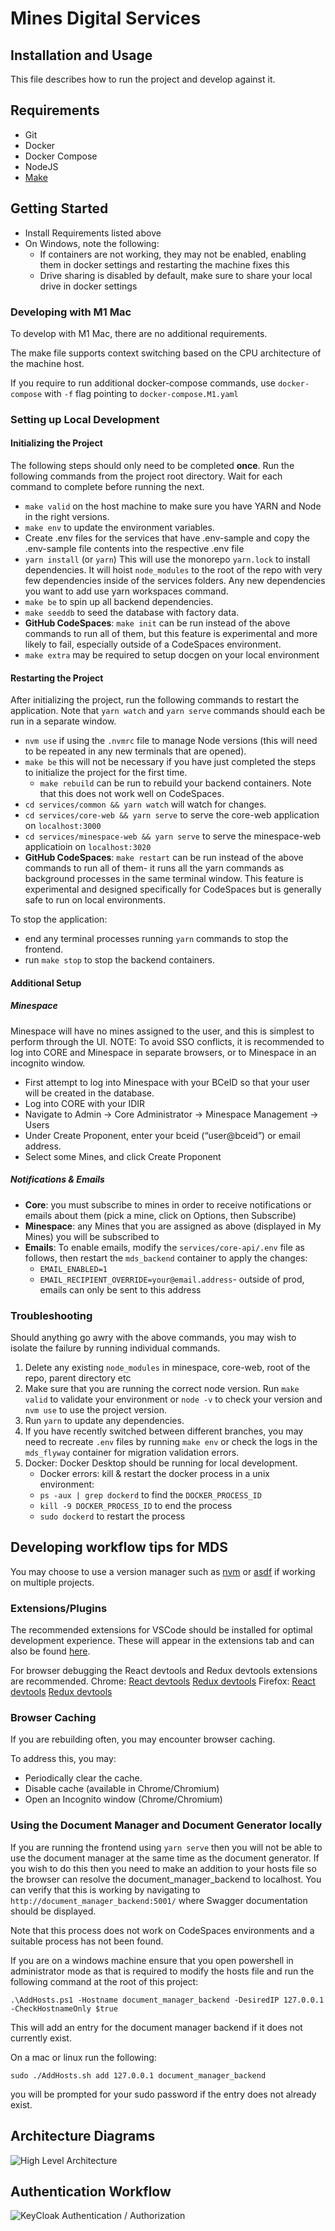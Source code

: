 # Mines Digital Services

## Installation and Usage

This file describes how to run the project and develop against it.

## Requirements

- Git
- Docker
- Docker Compose
- NodeJS
- [Make](https://www.gnu.org/software/make/manual/make.html)

## Getting Started

- Install Requirements listed above
- On Windows, note the following:
  - If containers are not working, they may not be enabled, enabling them in docker settings and restarting the machine fixes this
  - Drive sharing is disabled by default, make sure to share your local drive in docker settings

### Developing with M1 Mac

To develop with M1 Mac, there are no additional requirements.

The make file supports context switching based on the CPU architecture of the machine host.

If you require to run additional docker-compose commands, use `docker-compose` with `-f` flag pointing to `docker-compose.M1.yaml`

### Setting up Local Development

#### Initializing the Project

The following steps should only need to be completed **once**. Run the following commands from the project root directory. Wait for each command to complete before running the next.

- `make valid` on the host machine to make sure you have YARN and Node in the right versions.
- `make env` to update the environment variables.
- Create .env files for the services that have .env-sample and copy the .env-sample file contents into the respective .env file
- `yarn install` (or `yarn`) This will use the monorepo `yarn.lock` to install dependencies. It will hoist `node_modules` to the root of the repo with very few dependencies inside of the services folders. Any new dependencies you want to add use yarn workspaces command.
- `make be` to spin up all backend dependencies.
- `make seeddb` to seed the database with factory data.
- **GitHub CodeSpaces**: `make init` can be run instead of the above commands to run all of them, but this feature is experimental and more likely to fail, especially outside of a CodeSpaces environment.
- `make extra` may be required to setup docgen on your local environment

#### Restarting the Project

After initializing the project, run the following commands to restart the application. Note that `yarn watch` and `yarn serve` commands should each be run in a separate window.

- `nvm use` if using the `.nvmrc` file to manage Node versions (this will need to be repeated in any new terminals that are opened).
- `make be` this will not be necessary if you have just completed the steps to initialize the project for the first time.
  - `make rebuild` can be run to rebuild your backend containers. Note that this does not work well on CodeSpaces.
- `cd services/common && yarn watch` will watch for changes.
- `cd services/core-web && yarn serve` to serve the core-web application on `localhost:3000`
- `cd services/minespace-web && yarn serve` to serve the minespace-web applicatioin on `localhost:3020`
- **GitHub CodeSpaces**: `make restart` can be run instead of the above commands to run all of them- it runs all the yarn commands as background processes in the same terminal window. This feature is experimental and designed specifically for CodeSpaces but is generally safe to run on local environments.

To stop the application:

- end any terminal processes running `yarn` commands to stop the frontend.
- run `make stop` to stop the backend containers.

#### Additional Setup

##### Minespace

Minespace will have no mines assigned to the user, and this is simplest to perform through the UI.
NOTE: To avoid SSO conflicts, it is recommended to log into CORE and Minespace in separate browsers, or to Minespace in an incognito window.

- First attempt to log into Minespace with your BCeID so that your user will be created in the database.
- Log into CORE with your IDIR
- Navigate to Admin → Core Administrator → Minespace Management → Users
- Under Create Proponent, enter your bceid (“user@bceid”) or email address.
- Select some Mines, and click Create Proponent

##### Notifications & Emails

- **Core**: you must subscribe to mines in order to receive notifications or emails about them (pick a mine, click on Options, then Subscribe)
- **Minespace**: any Mines that you are assigned as above (displayed in My Mines) you will be subscribed to
- **Emails**: To enable emails, modify the `services/core-api/.env` file as follows, then restart the `mds_backend` container to apply the changes:
  - `EMAIL_ENABLED=1`
  - `EMAIL_RECIPIENT_OVERRIDE=your@email.address`- outside of prod, emails can only be sent to this address

### Troubleshooting

Should anything go awry with the above commands, you may wish to isolate the failure by running individual commands.

1. Delete any existing `node_modules` in minespace, core-web, root of the repo, parent directory etc
2. Make sure that you are running the correct node version. Run `make valid` to validate your environment or `node -v` to check your version and `nvm use` to use the project version.
3. Run `yarn` to update any dependencies.
4. If you have recently switched between different branches, you may need to recreate `.env` files by running `make env` or check the logs in the `mds_flyway` container for migration validation errors.
5. Docker: Docker Desktop should be running for local development.
   - Docker errors: kill & restart the docker process in a unix environment:
   - `ps -aux | grep dockerd` to find the `DOCKER_PROCESS_ID`
   - `kill -9 DOCKER_PROCESS_ID` to end the process
   - `sudo dockerd` to restart the process

## Developing workflow tips for MDS

You may choose to use a version manager such as [nvm](https://github.com/nvm-sh/nvm) or [asdf](https://asdf-vm.com/) if working on multiple projects.

### Extensions/Plugins

The recommended extensions for VSCode should be installed for optimal development experience.
These will appear in the extensions tab and can also be found [here](.vscode/extensions.json).

For browser debugging the React devtools and Redux devtools extensions are recommended.
Chrome: [React devtools](https://chromewebstore.google.com/detail/react-developer-tools/fmkadmapgofadopljbjfkapdkoienihi?hl=en) [Redux devtools](https://chromewebstore.google.com/detail/redux-devtools/lmhkpmbekcpmknklioeibfkpmmfibljd?hl=en)
Firefox: [React devtools](https://addons.mozilla.org/en-CA/firefox/addon/react-devtools/) [Redux devtools](https://addons.mozilla.org/en-CA/firefox/addon/reduxdevtools/)

### Browser Caching

If you are rebuilding often, you may encounter browser caching.

To address this, you may:

- Periodically clear the cache.
- Disable cache (available in Chrome/Chromium)
- Open an Incognito window (Chrome/Chromium)

### Using the Document Manager and Document Generator locally

If you are running the frontend using `yarn serve` then you will not be able to use the document manager at the same time as the document generator. If you wish to do this then you need to make an addition to your hosts file so the browser can resolve the document_manager_backend to localhost. You can verify that this is working by navigating to `http://document_manager_backend:5001/` where Swagger documentation should be displayed.

Note that this process does not work on CodeSpaces environments and a suitable process has not been found.

If you are on a windows machine ensure that you open powershell in administrator mode as that is required to modify the hosts file and run the following command at the root of this project:

```
.\AddHosts.ps1 -Hostname document_manager_backend -DesiredIP 127.0.0.1 -CheckHostnameOnly $true
```

This will add an entry for the document manager backend if it does not currently exist.

On a mac or linux run the following:

```
sudo ./AddHosts.sh add 127.0.0.1 document_manager_backend
```

you will be prompted for your sudo password if the entry does not already exist.

## Architecture Diagrams

![High Level Architecture](./docs/architecture/MDS_Arch-Arch.svg)

## Authentication Workflow

![KeyCloak Authentication / Authorization](https://user-images.githubusercontent.com/25966613/52016147-a302a800-2498-11e9-87ce-e59bd0464656.png)
